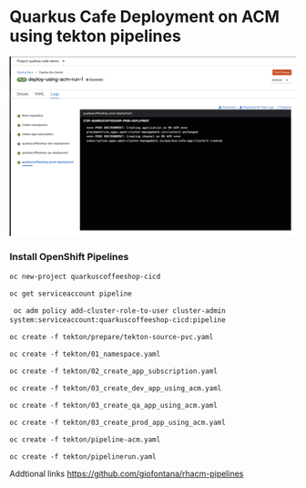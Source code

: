 # Quarkus Cafe Deployment  on ACM using tekton pipelines

![](images/tekton-pipeline.png)


### Install OpenShift Pipelines 

```
oc new-project quarkuscoffeeshop-cicd
```


```
oc get serviceaccount pipeline
```

```
 oc adm policy add-cluster-role-to-user cluster-admin system:serviceaccount:quarkuscoffeeshop-cicd:pipeline
```

```
oc create -f tekton/prepare/tekton-source-pvc.yaml 
```

```
oc create -f tekton/01_namespace.yaml
```

```
oc create -f tekton/02_create_app_subscription.yaml
```

```
oc create -f tekton/03_create_dev_app_using_acm.yaml
```

```
oc create -f tekton/03_create_qa_app_using_acm.yaml
```

```
oc create -f tekton/03_create_prod_app_using_acm.yaml
```


```
oc create -f tekton/pipeline-acm.yaml
```


```
oc create -f tekton/pipelinerun.yaml
```


Addtional links
https://github.com/giofontana/rhacm-pipelines